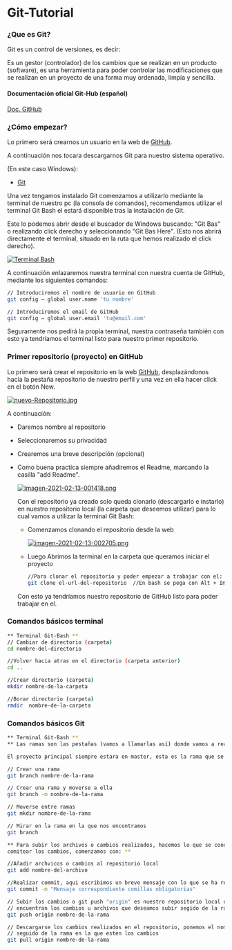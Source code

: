 # Git-Tutorial



### ¿Que es Git?

Git es un control de versiones, es decir:

Es un gestor (controlador) de los cambios que se realizan en un producto (software), es una herramienta para poder controlar las modificaciones que se realizan en un proyecto de una forma muy ordenada, limpia y sencilla.



#### Documentación oficial Git-Hub (español)

[Doc. GitHub](https://docs.github.com/es/github)



### ¿Cómo empezar?

Lo primero será crearnos un usuario en la web de [GitHub](https://docs.github.com/es/github).

A continuación nos tocara descargarnos Git para nuestro sistema operativo.

(En este caso Windows):

* [Git](https://gitforwindows.org)

Una vez tengamos instalado Git comenzamos a utilizarlo mediante la terminal de nuestro pc (la consola de comandos), recomendamos utilizar el terminal Git Bash el estará disponible tras la instalación de Git.

Este lo podemos abrir desde el buscador de Windows buscando: "Git Bas" o realizando click derecho y seleccionando "Git Bas Here". (Esto nos abrirá directamente el terminal, situado en la ruta que hemos realizado el click derecho).

[![Terminal Bash](https://i.postimg.cc/fbHXBdvC/Captura.jpg)](https://postimg.cc/SXMJKJ3Y)



A continuación enlazaremos nuestra terminal con nuestra cuenta de GitHub, mediante los siguientes comandos:

```bash
// Introduciremos el nombre de usuario en GitHub
git config – global user.name 'tu nombre'

// Introduciremos el email de GitHub
git config – global user.email 'tu@email.com'
```

Seguramente nos pedirá la propia terminal, nuestra contraseña también con esto ya tendríamos el terminal listo para nuestro primer repositorio.



### Primer repositorio (proyecto) en GitHub

Lo primero será crear el repositorio en la web [GitHub](https://docs.github.com/es/github), desplazándonos hacia la pestaña repositorio de nuestro perfil y una vez en ella hacer click en el botón New.

[![nuevo-Repositorio.jpg](https://i.postimg.cc/s2vF3mYM/nuevo-Repositorio.jpg)](https://postimg.cc/Y4KD31y7)



A continuación:

- Daremos nombre al repositorio

- Seleccionaremos su privacidad 

- Crearemos una breve descripción (opcional)

- Como buena practica siempre añadiremos el Readme, marcando la casilla "add Readme".

  

  [![imagen-2021-02-13-001418.png](https://i.postimg.cc/V6gX4qhF/imagen-2021-02-13-001418.png)](https://postimg.cc/WFDD1kTD)

  

  Con el repositorio ya creado solo queda clonarlo (descargarlo e instarlo) en nuestro repositorio local (la carpeta que deseemos utilizar) para lo cual vamos a utilizar la terminal Git Bash:

  - Comenzamos clonando el repositorio desde la web

    [![imagen-2021-02-13-002705.png](https://i.postimg.cc/Gp1M5jM0/imagen-2021-02-13-002705.png)](https://postimg.cc/mP8Nc7fV)

  - Luego Abrimos la terminal en la carpeta que queramos iniciar el proyecto 

    ```bash
    //Para clonar el repositorio y poder empezar a trabajar con el:
    git clone el-url-del-repositorio  //En bash se pega con Alt + Insert 
    ```

    

  Con esto ya tendríamos nuestro repositorio de GitHub listo para poder trabajar en el.

### Comandos básicos terminal

```bash
** Terminal Git-Bash **
// Cambiar de directorio (carpeta)
cd nombre-del-directorio

//Volver hacia atras en el directorio (carpeta anterior)
cd ..

//Crear directorio (carpeta)
mkdir nombre-de-la-carpeta

//Borar directorio (carpeta)
rmdir  nombre-de-la-carpeta
```

### Comandos básicos Git

```bash
** Terminal Git-Bash **
** Las ramas son las pestañas (vamos a llamarlas así) donde vamos a realizar nuestro trabajo.

El proyecto principal siempre estara en master, esta es la rama que se crea inicial con el repositorio, de esta rama se crearan las damas ramas que seran partes de la division del proyecto, que al juntar de nuevo todas las ramas obtendremos el proyecto completo. **

// Crear una rama 
git branch nombre-de-la-rama

// Crear una rama y moverse a ella 
git branch -m nombre-de-la-rama

// Moverse entre ramas
git mkdir nombre-de-la-rama

// Mirar en la rama en la que nos encontramos
git branch

** Para subir los archivos o cambios realizados, hacemos lo que se conoce como 
comitear los cambios, comenzamos con: **

//Añadir archvicos o cambios al repositorio local
git add nombre-del-archivo 

//Realizar commit, aqui escribimos un breve mensaje con lo que se ha realizado //en este archivo o modificacion
git commit -m "Mensaje correspondiente comillas obligatorias"

// Subir los cambios o git push "origin" es nuestro repositorio local donde se 
// encuentran los cambios u archivos que deseamos subir segido de la rama.
git push origin nombre-de-la-rama

// Descargarse los cambios realizados en el repositorio, ponemos el nombre
// seguido de la rama en la que esten los cambios
git pull origin nombre-de-la-rama


```







